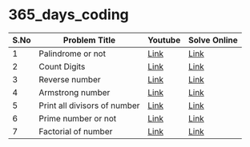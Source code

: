 # 365_days_coding

| S.No | Problem Title                | Youtube                                                  | Solve Online |
| ---- | ---------------------------- | -------------------------------------------------------- | ------------ |
| 1    | Palindrome or not            | [Link](https://youtu.be/69JgYnSWtng?si=Vkdqo6lbt--cBofw) | [Link]()     |
| 2    | Count Digits                 | [Link](https://youtu.be/6J8dl5xxKpY?si=SkhiZtmSH0bD7MnK) | [Link]()     |
| 3    | Reverse number               | [Link](https://youtu.be/cAPIb8zHR_o?si=N21sJ4Uw4LZhWA7f) | [Link]()     |
| 4    | Armstrong number             | [Link](https://youtu.be/jjpUWT2mbiY?si=rQIT0BA2Ed2Q8ujX) | [Link]()     |
| 5    | Print all divisors of number | [Link](https://youtu.be/4o8LAETLqU4?si=cgIjab01aGAfc8Fv) | [Link]()     |
| 6    | Prime number or not          | [Link](https://youtu.be/a7BwhldbAXI?si=fQGdFEr9qKdhB-9V) | [Link]()     |
| 7    | Factorial of number          | [Link](https://youtu.be/Z6QsjtBLQW4?si=q1z1F3evwPtLww1L) | [Link]()     |
